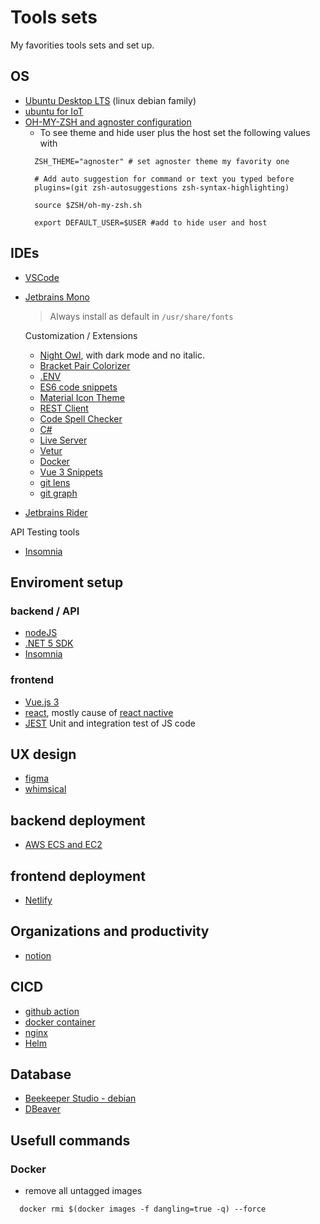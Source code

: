 # Tools sets
My favorities tools sets and set up.

## OS
  - [Ubuntu Desktop LTS](https://ubuntu.com/download/desktop) (linux debian family)
  - [ubuntu for IoT](https://ubuntu.com/download/iot)
  - [OH-MY-ZSH and agnoster configuration](https://www.tecmint.com/install-oh-my-zsh-in-ubuntu/)
    * To see theme and hide user plus the host set the following values with 
    ```shell
      ZSH_THEME="agnoster" # set agnoster theme my favority one
      
      # Add auto suggestion for command or text you typed before
      plugins=(git zsh-autosuggestions zsh-syntax-highlighting)

      source $ZSH/oh-my-zsh.sh
      
      export DEFAULT_USER=$USER #add to hide user and host
    ```

## IDEs
- [VSCode](https://code.visualstudio.com/)
- [Jetbrains Mono](https://www.jetbrains.com/lp/mono/#how-to-install)
  > Always install as default in `/usr/share/fonts`
  
  Customization / Extensions
  - [Night Owl](https://marketplace.visualstudio.com/items?itemName=sdras.night-owl), with dark mode and no italic.
  - [Bracket Pair Colorizer](https://marketplace.visualstudio.com/items?itemName=CoenraadS.bracket-pair-colorizer-2)
  - [.ENV](https://github.com/zaynali53/DotENV)
  - [ES6 code snippets](https://marketplace.visualstudio.com/items?itemName=jmsv.JavaScriptSnippetsStandard)
  - [Material Icon Theme](https://marketplace.visualstudio.com/items?itemName=PKief.material-icon-theme)
  - [REST Client](https://marketplace.visualstudio.com/items?itemName=humao.rest-client)
  - [Code Spell Checker](https://marketplace.visualstudio.com/items?itemName=streetsidesoftware.code-spell-checker)
  - [C#](https://marketplace.visualstudio.com/items?itemName=ms-dotnettools.csharp)
  - [Live Server](https://marketplace.visualstudio.com/items?itemName=ritwickdey.LiveServer)
  - [Vetur](https://marketplace.visualstudio.com/items?itemName=octref.vetur)
  - [Docker](https://marketplace.visualstudio.com/items?itemName=ms-azuretools.vscode-docker)
  - [Vue 3 Snippets](https://marketplace.visualstudio.com/items?itemName=hollowtree.vue-snippets)
  - [git lens](https://marketplace.visualstudio.com/items?itemName=eamodio.gitlens)
  - [git graph](https://marketplace.visualstudio.com/items?itemName=mhutchie.git-graph)
 - [Jetbrains Rider](https://www.jetbrains.com/rider/)
 
 API Testing tools
  - [Insomnia](https://insomnia.rest/download)
 
 ## Enviroment setup
 
 ### backend / API
 
 - [nodeJS](https://nodejs.org/en/)
 - [.NET 5 SDK](https://docs.microsoft.com/en-us/dotnet/core/install/linux)
 - [Insomnia](https://insomnia.rest/download)
 
 ### frontend
 
 - [Vue.js 3](https://v3.vuejs.org/)
 - [react](https://reactjs.org/), mostly cause of [react nactive](https://reactnative.dev/)
 - [JEST](https://jestjs.io/) Unit and integration test of JS code
 
 ## UX design
 - [figma](https://www.figma.com/)
 - [whimsical](https://whimsical.com)
 
 ## backend deployment 
  
 - [AWS ECS and EC2](https://aws.amazon.com/ecs/)
 
 ## frontend deployment
 - [Netlify](https://www.netlify.com/)
 
 ## Organizations and productivity
 - [notion](https://www.notion.so/)
 
 ## CICD
 - [github action](https://github.com/features/actions)
 - [docker container](https://www.docker.com/resources/what-container)
 - [nginx](https://www.nginx.com/)
 - [Helm](https://helm.sh/)
 
 ## Database
 - [Beekeeper Studio - debian](https://docs.beekeeperstudio.io/installation/#linux-installation)
 - [DBeaver](https://dbeaver.io/download/)

## Usefull commands

  ### Docker
  * remove all untagged images
  ```shell
    docker rmi $(docker images -f dangling=true -q) --force
  ```
